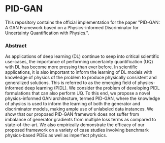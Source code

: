 # PID-GAN

This repository contains the official implementation for the paper "PID-GAN: A GAN Framework based on a Physics-informed Discriminator for Uncertainty Quantification with Physics.". 

### Abstract
As applications of deep learning (DL) continue to seep into critical scientific use-cases, the importance of performing uncertainty quantification (UQ) with DL has become more pressing than ever before. In scientific applications, it is also important to inform the learning of DL models with knowledge of physics of the problem to produce physically consistent and generalized solutions. This is referred to as the emerging field of physics-informed deep learning (PIDL). We consider the problem of developing PIDL formulations that can also perform UQ. To this end, we propose a novel physics-informed GAN architecture, termed PID-GAN, where the knowledge of physics is used to inform the learning of both the generator and discriminator models, making ample use of unlabeled data instances. We show that our proposed PID-GAN framework does not suffer from imbalance of generator gradients from multiple loss terms as compared to state-of-the-art. We also empirically demonstrate the efficacy of our proposed framework on a variety of case studies involving benchmark physics-based PDEs as well as imperfect physics.
